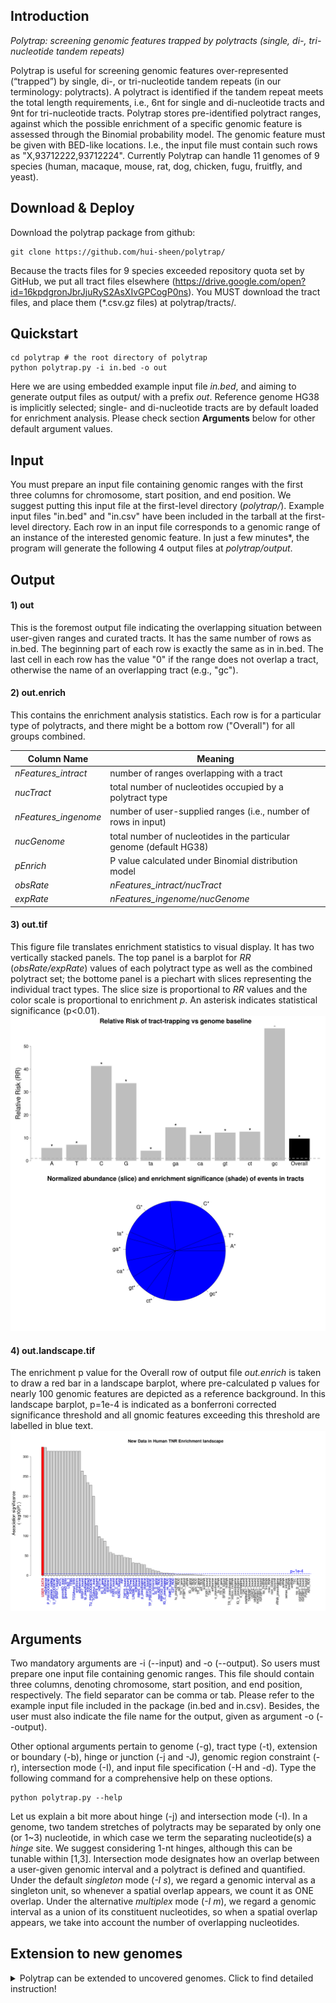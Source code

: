 ## Introduction
*Polytrap: screening genomic features trapped by polytracts (single, di-, tri-nucleotide tandem repeats)*

Polytrap is useful for screening genomic features over-represented (“trapped”) by single, di-, or tri-nucleotide tandem repeats (in our terminology: polytracts). A polytract is identified if the tandem repeat meets the total length requirements, i.e., 6nt for single and di-nucleotide tracts and 9nt for tri-nucleotide tracts. Polytrap stores pre-identified polytract ranges, against which the possible enrichment of a specific genomic feature is assessed through the Binomial probability model. The genomic feature must be given with BED-like locations. I.e., the input file must contain such rows as "X,93712222,93712224". Currently Polytrap can handle 11 genomes of 9 species (human, macaque, mouse, rat, dog, chicken, fugu, fruitfly, and yeast).

## Download & Deploy
Download the polytrap package from github:

	git clone https://github.com/hui-sheen/polytrap/

Because the tracts files for 9 species exceeded repository quota set by GitHub, we put all tract files elsewhere (https://drive.google.com/open?id=16kpdgronJbrJjuRyS2AsXIvGPCogP0ns). You MUST download the tract files, and place them (*.csv.gz files) at polytrap/tracts/.

## Quickstart
	cd polytrap # the root directory of polytrap
	python polytrap.py -i in.bed -o out 
Here we are using embedded example input file *in.bed*, and aiming to generate output files as output/ with a prefix *out*. Reference genome HG38 is implicitly selected; single- and di-nucleotide tracts are by default loaded for enrichment analysis. Please check section **Arguments** below for other default argument values.

## Input
You must prepare an input file containing genomic ranges with the first three columns for chromosome, start position, and end position. We suggest putting this input file at the first-level directory (*polytrap/*). Example input files "in.bed" and "in.csv" have been included in the tarball at the first-level directory. Each row in an input file corresponds to a genomic range of an instance of the interested genomic feature. In just a few minutes*, the program will generate the following 4 output files at *polytrap/output*. 

## Output
#### 1) out 
This is the foremost output file indicating the overlapping situation between user-given ranges and curated tracts. It has the same number of rows as in.bed. The beginning part of each row is exactly the same as in in.bed. The last cell in each row has the value "0" if the range does not overlap a tract, otherwise the name of an overlapping tract (e.g., "gc").
#### 2) out.enrich
This contains the enrichment analysis statistics. Each row is for a particular type of polytracts, and there might be a bottom row ("Overall") for all groups combined. 

Column Name | Meaning
------------|--------
*nFeatures_intract* | number of ranges overlapping with a tract
*nucTract* | total number of nucleotides occupied by a polytract type
*nFeatures_ingenome* | number of user-supplied ranges (i.e., number of rows in input)
*nucGenome* | total number of nucleotides in the particular genome (default HG38)
*pEnrich* | P value calculated under Binomial distribution model
*obsRate* | *nFeatures_intract/nucTract*
*expRate* | *nFeatures_ingenome/nucGenome*
#### 3) out.tif
This figure file translates enrichment statistics to visual display. It has two vertically stacked panels. The top panel is a barplot for *RR* (*obsRate/expRate*) values of each polytract type as well as the combined polytract set; the bottome panel is a piechart with slices representing the individual tract types. The slice size is proportional to *RR* values and the color scale is proportional to enrichment *p*. An asterisk indicates statistical significance (p<0.01).
![out.tif](/output/out.jpg)

#### 4) out.landscape.tif

The enrichment p value for the Overall row of output file *out.enrich* is taken to draw a red bar in a landscape barplot, where pre-calculated p values for nearly 100 genomic features are depicted as a reference background. In this landscape barplot, p=1e-4 is indicated as a bonferroni corrected significance threshold and all gnomic features exceeding this threshold are labelled in blue text. 
![out.tif](/output/out.landscape.jpg)

## Arguments
Two mandatory arguments are -i (--input) and -o (--output). So users must prepare one input file containing genomic ranges. This file should contain three columns, denoting chromosome, start position, and end position, respectively. The field separator can be comma or tab. Please refer to the example input file included in the package (in.bed and in.csv). Besides, the user must also indicate the file name for the output, given as argument -o (--output).

Other optional arguments pertain to genome (-g), tract type (-t), extension or boundary (-b), hinge or junction (-j and -J), genomic region constraint (-r), intersection mode (-I), and input file specification (-H and -d). Type the following command for a comprehensive help on these options.

	python polytrap.py --help

Let us explain a bit more about hinge (-j) and intersection mode (-I). In a genome, two tandem stretches of polytracts may be separated by only one (or 1~3) nucleotide, in which case we term the separating nucleotide(s) a *hinge* site. We suggest considering 1-nt hinges, although this can be tunable within [1,3]. Intersection mode designates how an overlap between a user-given genomic interval and a polytract is defined and quantified. Under the default *singleton* mode (*-I s*), we regard a genomic interval as a singleton unit, so whenever a spatial overlap appears, we count it as ONE overlap. Under the alternative *multiplex* mode (*-I m*), we regard a genomic interval as a union of its constituent nucleotides, so when a spatial overlap appears, we take into account the number of overlapping nucleotides.  

## Extension to new genomes
<details>
	<summary>Polytrap can be extended to uncovered genomes. Click to find detailed instruction!</summary>

Assume Polytrap does not cover canFam3 (dog), and you want to incorporate this new genome into Polytrap. You can first move away all \*canfam3\* files at polytrap/tracts, and follow the instructions to test if those files are being generated.

#### Prerequisites
	<keyname> canFam3 or canfam3 (lower-case)
	<genomes.meta> need to be updated
	[optional] <chr2NC.txt> need to be updated
	[optional] <polytrap/genomes/> need to be populated with NCBI's GFF file for the new genome
#### Expected output: under polytrap/new/newtracts/, the following files will be generated
	polytrap_canfam3_single.csv
	polytrap_canfam3_di.csv
	polytrap_canfam3_tri.csv
	polytrap_breaks_canfam3_1.csv
	polytrap_breaks_canfam3_2.csv
	polytrap_breaks_canfam3_3.csv
	polytract_canfam3_stats.txt
	
#### [optional] Step 0: Prepare well-formatted GFF file for annotating genomic region for tracts.
###### 0.1 Download GFF file from the species-specific page at NCBI. Make sure the file name contains "gff".

For canFam3, go to https://www.ncbi.nlm.nih.gov/genome/?term=txid9615[Organism:noexp]. You can see a hyperlinked word "GFF", which links to ftp://ftp.ncbi.nlm.nih.gov/genomes/all/GCF/000/002/285/GCF_000002285.3_CanFam3.1/GCF_000002285.3_CanFam3.1_genomic.gff.gz. 

###### 0.2 Simplify the raw GFF file. A simplified GFF file named \*simGff\* will appear under polytrap/new/genomes/.
	cd polytrap/new/
	Rscript simplifyGFF.R # this takes ~1m for a GFF file of ~30M size.
###### 0.3 Augment file polytrap/new/chr2NC.txt with chromosome mapping for the new genome. Each new line must contain three tab-separated cells. Make sure "chr" are all lower-case letters.
Chromosome mapping information is available at the bottom of NCBI's species-specific page. This information maps NC_ numbers to more intuitive chromosome names. For example, NC_006583.3 maps to canFam3's chr1. 

#### Step 1: Append genomes.meta file with one genome-specific row.
Add one more row to the bottom of file polytrap/new/genomes.meta. The comma-separated values correspond to the following sequentially: *genome keyname* ("canFam3"), *Genome nucleotide total* (2410976875), *BSgenome package name* ("BSgenome.Cfamiliaris.UCSC.canFam3"), *simplified GFF file name* ("ref_CanFam3.1_top_level.simGff3", the file generated in Step 0). If no simplified GFF is available, put "NA" instead.

Genome nucleotide total can be Ensembl’s golden path length. For canFam3, this number is available at https://uswest.ensembl.org/Canis_familiaris/Info/Annotation. BSgenome package should be included in the list http://bioconductor.org/packages/release/BiocViews.html#___AnnotationData. For canFam3, the package name is "BSgenome.Cfamiliaris.UCSC.canFam3"  

#### Step 2: Generate tract and hinge files for the new genome. Genomic region information will be annotated for the each tract and hinge if Step 0 has been done beforehand.
	cd polytrap/new/
	./newtracts.sh canFam3 &>log/newtracts.log& #canFam3 can be replaced with the keyname of your specific new genome.
For canFam3, a genome of ~2.4G nucleotides, it took ~75 minutes* to generate tract files and ~75 minutes* to annotate genomic region for these tracts.

#### [optional] Step: Test if polytrap works well with the newly incorporated genome (canFam3) 
	cd polytrap # the root directory of polytrap
	python polytrap.py -i in.bed -o canfam3.test -g canFam3

*Time estimation was made on such a Ubuntu server: Intel(R) Xeon(R) CPU E5-2650 v4 @ 2.20GHz, 128G memory, 4 hard disks of 4TB WDC WD40EZRZ-75G 
</details>
